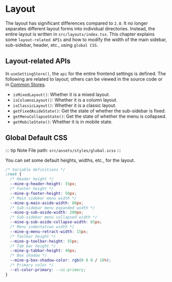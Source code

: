 # Layout

The layout has significant differences compared to `2.0`. It no longer separates different layout forms into individual directories. Instead, the entire layout is written in `src/layouts/index.tsx`. This chapter explains some `layout-related APIs` and how to modify the width of the main sidebar, sub-sidebar, header, etc., using `global CSS`.

## Layout-related APIs

In `useSettingStore()`, the `api` for the entire frontend settings is defined. The following are related to layout; others can be viewed in the source code or in [Common Stores](/en/front/high/store).

- `isMixedLayout()`: Whether it is a mixed layout.
- `isColumnsLayout()`: Whether it is a column layout.
- `isClassicLayout()`: Whether it is a classic layout.
- `getFixedAsideState()`: Get the state of whether the sub-sidebar is fixed.
- `getMenuCollapseState()`: Get the state of whether the menu is collapsed.
- `getMobileState()`: Whether it is in mobile state.

## Global Default CSS

::: tip Note
File path: `src/assets/styles/global.scss`
:::

You can set some default heights, widths, etc., for the layout.

```css
/* Variable definitions */
:root {
  /* Header height */
  --mine-g-header-height: 55px;
  /* Footer height */
  --mine-g-footer-height: 50px;
  /* Main sidebar menu width */
  --mine-g-main-aside-width: 80px;
  /* Sub-sidebar menu expanded width */
  --mine-g-sub-aside-width: 200px;
  /* Sub-sidebar menu collapsed width */
  --mine-g-sub-aside-collapse-width: 65px;
  /* Menu indentation width */
  --mine-g-menu-retract-width: 15px;
  /* Toolbar height */
  --mine-g-toolbar-height: 55px;
  /* Tab bar height */
  --mine-g-tabbar-height: 40px;
  /* Box shadow */
  --mine-g-box-shadow-color: rgb(0 0 0 / 18%);
  /* Primary color */
  --el-color-primary: --ui-primery;
}
```